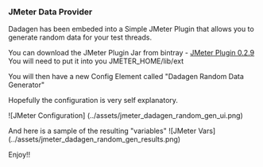 ### JMeter Data Provider

Dadagen has been embeded into a Simple JMeter Plugin that allows you to generate random data for your test threads.

You can download the JMeter Plugin Jar from bintray - [JMeter Plugin 0.2.9](https://bintray.com/artifact/download/inosion/maven/org/inosion/dadagen/dadagen-jmeter_2.11/0.2.9/dadagen-jmeter_2.11-0.2.9-assembly.jar)
You will need to put it into you JMETER_HOME/lib/ext

You will then have a new Config Element called "Dadagen Random Data Generator"

Hopefully the configuration is very self explanatory.

![JMeter Configuration] (../assets/jmeter_dadagen_random_gen_ui.png)

And here is a sample of the resulting "variables"
![JMeter Vars] (../assets/jmeter_dadagen_random_gen_results.png)

Enjoy!!

